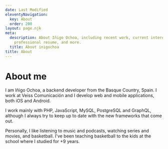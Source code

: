 ```yaml
---
date: Last Modified
eleventyNavigation:
  key: About
  order: 200
layout: page.njk
meta:
  description: About Iñigo Ochoa, including recent work, current interests,
    professional resume, and more.
  title: About inigochoa
title: About
---
```


# About me

I am Iñigo Ochoa, a backend developer from the Basque Country, Spain. I work at
Veiss Comunicación and I develop web and mobile applications, both iOS and
Android.

I work mainly with PHP, JavaScript, MySQL, PostgreSQL and GraphQL, although I
always try to keep up to date with the new frameworks that come out.

Personally, I like listening to music and podcasts, watching series and movies,
and basketball. I've been teaching basketball to the kids at the school where I
studied for +9 years.
